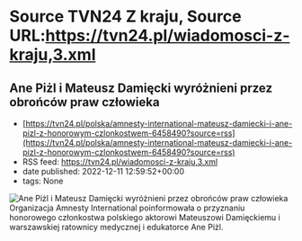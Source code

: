 # Source TVN24 Z kraju, Source URL:https://tvn24.pl/wiadomosci-z-kraju,3.xml

## Ane Piżl i Mateusz Damięcki wyróżnieni przez obrońców praw człowieka
 - [https://tvn24.pl/polska/amnesty-international-mateusz-damiecki-i-ane-pizl-z-honorowym-czlonkostwem-6458490?source=rss](https://tvn24.pl/polska/amnesty-international-mateusz-damiecki-i-ane-pizl-z-honorowym-czlonkostwem-6458490?source=rss)
 - RSS feed: https://tvn24.pl/wiadomosci-z-kraju,3.xml
 - date published: 2022-12-11 12:59:52+00:00
 - tags: None

<img alt="Ane Piżl i Mateusz Damięcki wyróżnieni przez obrońców praw człowieka " src="https://tvn24.pl/najnowsze/cdn-zdjecie-irmfc2-amnesty-6458484/alternates/LANDSCAPE_1280" />
    Organizacja Amnesty International poinformowała o przyznaniu honorowego członkostwa polskiego aktorowi Mateuszowi Damięckiemu i warszawskiej ratownicy medycznej i edukatorce Ane Piżl.
